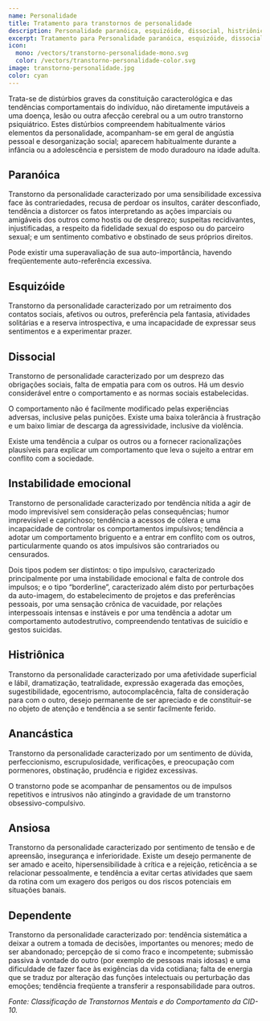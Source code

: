 ```yaml
---
name: Personalidade
title: Tratamento para transtornos de personalidade
description: Personalidade paranóica, esquizóide, dissocial, histriônica, anancástica e Borderline.
excerpt: Tratamento para Personalidade paranóica, esquizóide, dissocial, histriônica, anancástica, Borderline, entre outros.
icon:
  mono: /vectors/transtorno-personalidade-mono.svg
  color: /vectors/transtorno-personalidade-color.svg
image: transtorno-personalidade.jpg
color: cyan
---
```


Trata-se de distúrbios graves da constituição caracterológica e das tendências comportamentais do indivíduo, não diretamente imputáveis a uma doença, lesão ou outra afecção cerebral ou a um outro transtorno psiquiátrico. Estes distúrbios compreendem habitualmente vários elementos da personalidade, acompanham-se em geral de angústia pessoal e desorganização social; aparecem habitualmente durante a infância ou a adolescência e persistem de modo duradouro na idade adulta.

## Paranóica

Transtorno da personalidade caracterizado por uma sensibilidade excessiva face às contrariedades, recusa de perdoar os insultos, caráter desconfiado, tendência a distorcer os fatos interpretando as ações imparciais ou amigáveis dos outros como hostis ou de desprezo; suspeitas recidivantes, injustificadas, a respeito da fidelidade sexual do esposo ou do parceiro sexual; e um sentimento combativo e obstinado de seus próprios direitos.

Pode existir uma superavaliação de sua auto-importância, havendo freqüentemente auto-referência excessiva.

## Esquizóide

Transtorno da personalidade caracterizado por um retraimento dos contatos sociais, afetivos ou outros, preferência pela fantasia, atividades solitárias e a reserva introspectiva, e uma incapacidade de expressar seus sentimentos e a experimentar prazer.

## Dissocial

Transtorno de personalidade caracterizado por um desprezo das obrigações sociais, falta de empatia para com os outros. Há um desvio considerável entre o comportamento e as normas sociais estabelecidas.

O comportamento não é facilmente modificado pelas experiências adversas, inclusive pelas punições. Existe uma baixa tolerância à frustração e um baixo limiar de descarga da agressividade, inclusive da violência.

Existe uma tendência a culpar os outros ou a fornecer racionalizações plausíveis para explicar um comportamento que leva o sujeito a entrar em conflito com a sociedade.

## Instabilidade emocional

Transtorno de personalidade caracterizado por tendência nítida a agir de modo imprevisível sem consideração pelas consequências; humor imprevisível e caprichoso; tendência a acessos de cólera e uma incapacidade de controlar os comportamentos impulsivos; tendência a adotar um comportamento briguento e a entrar em conflito com os outros, particularmente quando os atos impulsivos são contrariados ou censurados.

Dois tipos podem ser distintos: o tipo impulsivo, caracterizado principalmente por uma instabilidade emocional e falta de controle dos impulsos; e o tipo “borderline”, caracterizado além disto por perturbações da auto-imagem, do estabelecimento de projetos e das preferências pessoais, por uma sensação crônica de vacuidade, por relações interpessoais intensas e instáveis e por uma tendência a adotar um comportamento autodestrutivo, compreendendo tentativas de suicídio e gestos suicidas.

## Histriônica

Transtorno da personalidade caracterizado por uma afetividade superficial e lábil, dramatização, teatralidade, expressão exagerada das emoções, sugestibilidade, egocentrismo, autocomplacência, falta de consideração para com o outro, desejo permanente de ser apreciado e de constituir-se no objeto de atenção e tendência a se sentir facilmente ferido.

## Anancástica

Transtorno da personalidade caracterizado por um sentimento de dúvida, perfeccionismo, escrupulosidade, verificações, e preocupação com pormenores, obstinação, prudência e rigidez excessivas.

O transtorno pode se acompanhar de pensamentos ou de impulsos repetitivos e intrusivos não atingindo a gravidade de um transtorno obsessivo-compulsivo.

## Ansiosa

Transtorno da personalidade caracterizado por sentimento de tensão e de apreensão, insegurança e inferioridade. Existe um desejo permanente de ser amado e aceito, hipersensibilidade à crítica e a rejeição, reticência a se relacionar pessoalmente, e tendência a evitar certas atividades que saem da rotina com um exagero dos perigos ou dos riscos potenciais em situações banais.

## Dependente

Transtorno da personalidade caracterizado por: tendência sistemática a deixar a outrem a tomada de decisões, importantes ou menores; medo de ser abandonado; percepção de si como fraco e incompetente; submissão passiva à vontade do outro (por exemplo de pessoas mais idosas) e uma dificuldade de fazer face às exigências da vida cotidiana; falta de energia que se traduz por alteração das funções intelectuais ou perturbação das emoções; tendência freqüente a transferir a responsabilidade para outros.

_Fonte: Classificação de Transtornos Mentais e do Comportamento da CID-10._
